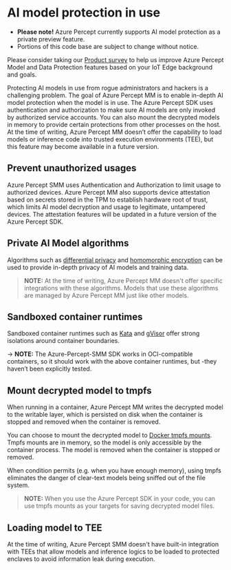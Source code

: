 # AI model protection in use

- **Please note!** Azure Percept currently supports AI model protection as a private preview feature.  
- Portions of this code base are subject to change without notice.

Please consider taking our [Product survey](https://go.microsoft.com/fwlink/?linkid=2156573) to help us improve Azure Percept Model and Data Protection features based on your IoT Edge background and goals.


Protecting AI models in use from rogue administrators and hackers is a challenging problem. The goal of Azure Percept MM is to enable in-depth AI model protection when the model is in use. The Azure Percept SDK uses authentication and authorization to make sure AI models are only invoked by authorized service accounts. You can also mount the decrypted models in memory to provide certain protections from other processes on the host. At the time of writing, Azure Percept MM doesn’t offer the capability to load models or inference code into trusted execution environments (TEE), but this feature may become available in a future version.

## Prevent unauthorized usages

Azure Percept SMM uses Authentication and Authorization to limit usage to authorized devices. Azure Percept MM also supports device attestation based on secrets stored in the TPM to establish hardware root of trust, which limits AI model decryption and usage to legitimate, untampered devices. The attestation features will be updated in a future version of the Azure Percept SDK.

## Private AI Model algorithms

Algorithms such as [differential privacy](https://www.microsoft.com/en-us/ai/ai-lab-differential-privacy) and [homomorphic encryption](https://en.wikipedia.org/wiki/Homomorphic_encryption) can be used to provide in-depth privacy of AI models and training data.

> **NOTE:**  At the time of writing, Azure Percept MM doesn't offer specific integrations with these algorithms. Models that use these algorithms are managed by Azure Percept MM just like other models.

## Sandboxed container runtimes

Sandboxed container runtimes such as [Kata](https://katacontainers.io/) and [gVisor](https://gvisor.dev/) offer strong isolations around container boundaries.

-> **NOTE:**  The Azure-Percept-SMM SDK works in OCI-compatible containers, so it should work with the above container runtimes, but -they haven’t been explicitly tested.

## Mount decrypted model to tmpfs

When running in a container, Azure Percept MM writes the decrypted model to the writable layer, which is persisted on disk when the container is stopped and removed when the container is removed.

You can choose to mount the decrypted model to [Docker tmpfs mounts](https://docs.docker.com/storage/tmpfs/). Tmpfs mounts are in memory, so the model is only accessible by the container process. The model is removed when the container is stopped or removed.

When condition permits (e.g. when you have enough memory), using tmpfs eliminates the danger of clear-text models being sniffed out of the file system.

> **NOTE:** When you use the Azure Percept SDK in your code, you can use tmpfs mounts as your targets for saving decrypted model files.

## Loading model to TEE

At the time of writing, Azure Percept SMM doesn't have built-in integration with TEEs that allow models and inference logics to be loaded to protected enclaves to avoid information leak during execution.
